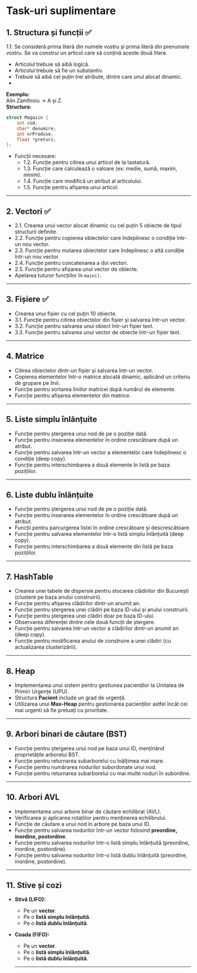 # Task-uri suplimentare

## 1. Structura și funcții ✅
1.1. Se consideră prima literă din numele vostru și prima literă din prenumele vostru. Se va construi un articol care să conțină aceste două litere.
- Articolul trebuie să aibă logică.
- Articolul trebuie să fie un substantiv.
- Trebuie să aibă cel puțin trei atribute, dintre care unul alocat dinamic.
- 
**Exemplu:**  
Alin Zamfiroiu → A și Z.  
**Structura:**  
```c
struct Magazin {
    int cod;
    char* denumire;
    int nrProduse;
    float *preturi;
};
```

- Funcții necesare:
  - 1.2. Funcție pentru citirea unui articol de la tastatură.
  - 1.3. Funcție care calculează o valoare (ex: medie, sumă, maxim, minim).
  - 1.4. Funcție care modifică un atribut al articolului.
  - 1.5. Funcție pentru afișarea unui articol.

---

## 2. Vectori ✅
- 2.1. Crearea unui vector alocat dinamic cu cel puțin 5 obiecte de tipul structurii definite.
- 2.2. Funcție pentru copierea obiectelor care îndeplinesc o condiție într-un nou vector.
- 2.3. Funcție pentru mutarea obiectelor care îndeplinesc o altă condiție într-un nou vector.
- 2.4. Funcție pentru concatenarea a doi vectori.
- 2.5. Funcție pentru afișarea unui vector de obiecte.
- Apelarea tuturor funcțiilor în `main()`.

---

## 3. Fișiere ✅
- Crearea unui fișier cu cel puțin 10 obiecte.
- 3.1. Funcție pentru citirea obiectelor din fișier și salvarea într-un vector.
- 3.2. Funcție pentru salvarea unui obiect într-un fișier text.
- 3.3. Funcție pentru salvarea unui vector de obiecte într-un fișier text.

---

## 4. Matrice
- Citirea obiectelor dintr-un fișier și salvarea într-un vector.
- Copierea elementelor într-o matrice alocată dinamic, aplicând un criteriu de grupare pe linii.
- Funcție pentru sortarea liniilor matricei după numărul de elemente.
- Funcție pentru afișarea elementelor din matrice.

---

## 5. Liste simplu înlănțuite
- Funcție pentru ștergerea unui nod de pe o poziție dată.
- Funcție pentru inserarea elementelor în ordine crescătoare după un atribut.
- Funcție pentru salvarea într-un vector a elementelor care îndeplinesc o condiție (deep copy).
- Funcție pentru interschimbarea a două elemente în listă pe baza pozițiilor.

---

## 6. Liste dublu înlănțuite
- Funcție pentru ștergerea unui nod de pe o poziție dată.
- Funcție pentru inserarea elementelor în ordine crescătoare după un atribut.
- Funcții pentru parcurgerea listei în ordine crescătoare și descrescătoare.
- Funcție pentru salvarea elementelor într-o listă simplu înlănțuită (deep copy).
- Funcție pentru interschimbarea a două elemente din listă pe baza pozițiilor.

---

## 7. HashTable
- Crearea unei tabele de dispersie pentru stocarea clădirilor din București (clustere pe baza anului construirii).
- Funcție pentru afișarea clădirilor dintr-un anumit an.
- Funcție pentru ștergerea unei clădiri pe baza ID-ului și anului construirii.
- Funcție pentru ștergerea unei clădiri doar pe baza ID-ului.
- Observarea diferenței dintre cele două funcții de ștergere.
- Funcție pentru salvarea într-un vector a clădirilor dintr-un anumit an (deep copy).
- Funcție pentru modificarea anului de construire a unei clădiri (cu actualizarea clusterizării).

---

## 8. Heap
- Implementarea unui sistem pentru gestiunea pacienților la Unitatea de Primiri Urgențe (UPU).
- Structura **Pacient** include un grad de urgență.
- Utilizarea unui **Max-Heap** pentru gestionarea pacienților astfel încât cei mai urgenti să fie preluați cu prioritate.

---

## 9. Arbori binari de căutare (BST)
- Funcție pentru ștergerea unui nod pe baza unui ID, menținând proprietățile arborelui BST.
- Funcție pentru returnarea subarborelui cu înălțimea mai mare.
- Funcție pentru numărarea nodurilor subordonate unui nod.
- Funcție pentru returnarea subarborelui cu mai multe noduri în subordine.

---

## 10. Arbori AVL
- Implementarea unui arbore binar de căutare echilibrat (AVL).
- Verificarea și aplicarea rotațiilor pentru menținerea echilibrului.
- Funcție de căutare a unui nod în arbore pe baza unui ID.
- Funcție pentru salvarea nodurilor într-un vector folosind **preordine, inordine, postordine**.
- Funcție pentru salvarea nodurilor într-o listă simplu înlănțuită (preordine, inordine, postordine).
- Funcție pentru salvarea nodurilor într-o listă dublu înlănțuită (preordine, inordine, postordine).

---

## 11. Stive și cozi
- **Stivă (LIFO):**
  - Pe un **vector**.
  - Pe o **listă simplu înlănțuită**.
  - Pe o **listă dublu înlănțuită**.
- **Coada (FIFO):**
  - Pe un **vector**.
  - Pe o **listă simplu înlănțuită**.
  - Pe o **listă dublu înlănțuită**.

  ---